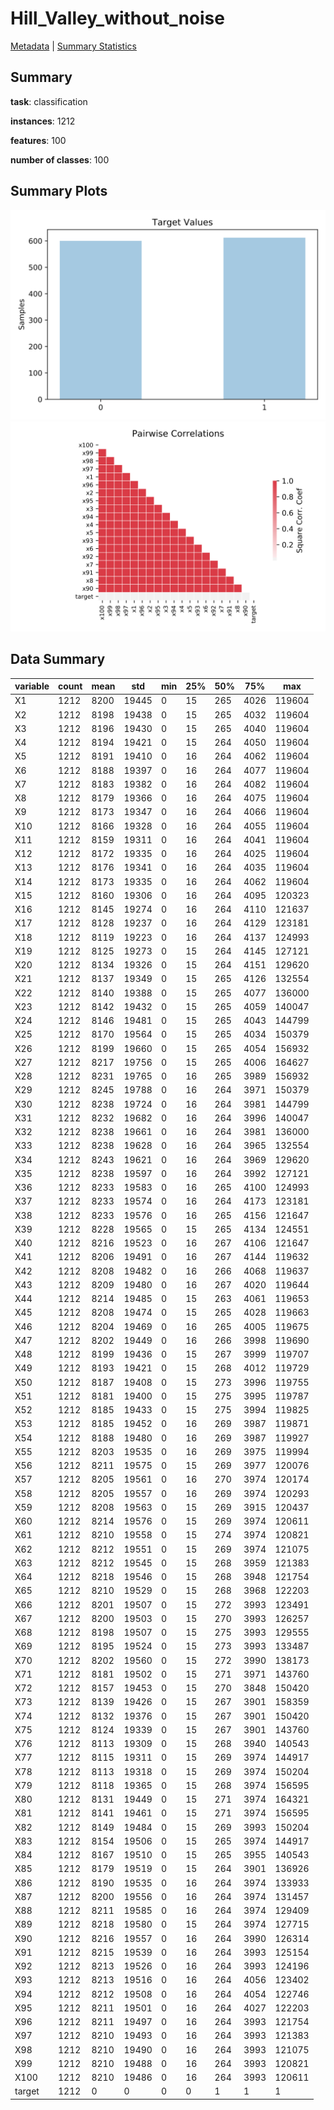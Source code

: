 # Hill_Valley_without_noise

[Metadata](metadata.yaml) | [Summary Statistics](summary_stats.csv)

## Summary

**task**: classification

**instances**: 1212

**features**: 100

**number of classes**: 100

## Summary Plots

![Labels](label.svg)
![Corr](corr.svg)

## Data Summary

|	variable	|	count	|	mean	|	std	|	min	|	25%	|	50%	|	75%	|	max|
| --- | --- | --- | --- | --- | --- | --- | --- | --- |
|	X1	|	1212	|	8200	|	19445	|	0	|	15	|	265	|	4026	|	119604
|	X2	|	1212	|	8198	|	19438	|	0	|	15	|	265	|	4032	|	119604
|	X3	|	1212	|	8196	|	19430	|	0	|	15	|	265	|	4040	|	119604
|	X4	|	1212	|	8194	|	19421	|	0	|	15	|	264	|	4050	|	119604
|	X5	|	1212	|	8191	|	19410	|	0	|	16	|	264	|	4062	|	119604
|	X6	|	1212	|	8188	|	19397	|	0	|	16	|	264	|	4077	|	119604
|	X7	|	1212	|	8183	|	19382	|	0	|	16	|	264	|	4082	|	119604
|	X8	|	1212	|	8179	|	19366	|	0	|	16	|	264	|	4075	|	119604
|	X9	|	1212	|	8173	|	19347	|	0	|	16	|	264	|	4066	|	119604
|	X10	|	1212	|	8166	|	19328	|	0	|	16	|	264	|	4055	|	119604
|	X11	|	1212	|	8159	|	19311	|	0	|	16	|	264	|	4041	|	119604
|	X12	|	1212	|	8172	|	19335	|	0	|	16	|	264	|	4025	|	119604
|	X13	|	1212	|	8176	|	19341	|	0	|	16	|	264	|	4035	|	119604
|	X14	|	1212	|	8173	|	19335	|	0	|	16	|	264	|	4062	|	119604
|	X15	|	1212	|	8160	|	19306	|	0	|	16	|	264	|	4095	|	120323
|	X16	|	1212	|	8145	|	19274	|	0	|	16	|	264	|	4110	|	121637
|	X17	|	1212	|	8128	|	19237	|	0	|	16	|	264	|	4129	|	123181
|	X18	|	1212	|	8119	|	19223	|	0	|	16	|	264	|	4137	|	124993
|	X19	|	1212	|	8125	|	19273	|	0	|	15	|	264	|	4145	|	127121
|	X20	|	1212	|	8134	|	19326	|	0	|	15	|	264	|	4151	|	129620
|	X21	|	1212	|	8137	|	19349	|	0	|	15	|	265	|	4126	|	132554
|	X22	|	1212	|	8140	|	19388	|	0	|	15	|	265	|	4077	|	136000
|	X23	|	1212	|	8142	|	19432	|	0	|	15	|	265	|	4059	|	140047
|	X24	|	1212	|	8146	|	19481	|	0	|	15	|	265	|	4043	|	144799
|	X25	|	1212	|	8170	|	19564	|	0	|	15	|	265	|	4034	|	150379
|	X26	|	1212	|	8199	|	19660	|	0	|	15	|	265	|	4054	|	156932
|	X27	|	1212	|	8217	|	19756	|	0	|	15	|	265	|	4006	|	164627
|	X28	|	1212	|	8231	|	19765	|	0	|	16	|	265	|	3989	|	156932
|	X29	|	1212	|	8245	|	19788	|	0	|	16	|	264	|	3971	|	150379
|	X30	|	1212	|	8238	|	19724	|	0	|	16	|	264	|	3981	|	144799
|	X31	|	1212	|	8232	|	19682	|	0	|	16	|	264	|	3996	|	140047
|	X32	|	1212	|	8238	|	19661	|	0	|	16	|	264	|	3981	|	136000
|	X33	|	1212	|	8238	|	19628	|	0	|	16	|	264	|	3965	|	132554
|	X34	|	1212	|	8243	|	19621	|	0	|	16	|	264	|	3969	|	129620
|	X35	|	1212	|	8238	|	19597	|	0	|	16	|	264	|	3992	|	127121
|	X36	|	1212	|	8233	|	19583	|	0	|	16	|	265	|	4100	|	124993
|	X37	|	1212	|	8233	|	19574	|	0	|	16	|	264	|	4173	|	123181
|	X38	|	1212	|	8233	|	19576	|	0	|	16	|	265	|	4156	|	121647
|	X39	|	1212	|	8228	|	19565	|	0	|	15	|	265	|	4134	|	124551
|	X40	|	1212	|	8216	|	19523	|	0	|	16	|	267	|	4106	|	121647
|	X41	|	1212	|	8206	|	19491	|	0	|	16	|	267	|	4144	|	119632
|	X42	|	1212	|	8208	|	19482	|	0	|	16	|	266	|	4068	|	119637
|	X43	|	1212	|	8209	|	19480	|	0	|	16	|	267	|	4020	|	119644
|	X44	|	1212	|	8214	|	19485	|	0	|	15	|	263	|	4061	|	119653
|	X45	|	1212	|	8208	|	19474	|	0	|	15	|	265	|	4028	|	119663
|	X46	|	1212	|	8204	|	19469	|	0	|	16	|	265	|	4005	|	119675
|	X47	|	1212	|	8202	|	19449	|	0	|	16	|	266	|	3998	|	119690
|	X48	|	1212	|	8199	|	19436	|	0	|	15	|	267	|	3999	|	119707
|	X49	|	1212	|	8193	|	19421	|	0	|	15	|	268	|	4012	|	119729
|	X50	|	1212	|	8187	|	19408	|	0	|	15	|	273	|	3996	|	119755
|	X51	|	1212	|	8181	|	19400	|	0	|	15	|	275	|	3995	|	119787
|	X52	|	1212	|	8185	|	19433	|	0	|	15	|	275	|	3994	|	119825
|	X53	|	1212	|	8185	|	19452	|	0	|	16	|	269	|	3987	|	119871
|	X54	|	1212	|	8188	|	19480	|	0	|	16	|	269	|	3987	|	119927
|	X55	|	1212	|	8203	|	19535	|	0	|	16	|	269	|	3975	|	119994
|	X56	|	1212	|	8211	|	19575	|	0	|	15	|	269	|	3977	|	120076
|	X57	|	1212	|	8205	|	19561	|	0	|	16	|	270	|	3974	|	120174
|	X58	|	1212	|	8205	|	19557	|	0	|	16	|	269	|	3974	|	120293
|	X59	|	1212	|	8208	|	19563	|	0	|	15	|	269	|	3915	|	120437
|	X60	|	1212	|	8214	|	19576	|	0	|	15	|	269	|	3974	|	120611
|	X61	|	1212	|	8210	|	19558	|	0	|	15	|	274	|	3974	|	120821
|	X62	|	1212	|	8212	|	19551	|	0	|	15	|	269	|	3974	|	121075
|	X63	|	1212	|	8212	|	19545	|	0	|	15	|	268	|	3959	|	121383
|	X64	|	1212	|	8218	|	19546	|	0	|	15	|	268	|	3948	|	121754
|	X65	|	1212	|	8210	|	19529	|	0	|	15	|	268	|	3968	|	122203
|	X66	|	1212	|	8201	|	19507	|	0	|	15	|	272	|	3993	|	123491
|	X67	|	1212	|	8200	|	19503	|	0	|	15	|	270	|	3993	|	126257
|	X68	|	1212	|	8198	|	19507	|	0	|	15	|	275	|	3993	|	129555
|	X69	|	1212	|	8195	|	19524	|	0	|	15	|	273	|	3993	|	133487
|	X70	|	1212	|	8202	|	19560	|	0	|	15	|	272	|	3990	|	138173
|	X71	|	1212	|	8181	|	19502	|	0	|	15	|	271	|	3971	|	143760
|	X72	|	1212	|	8157	|	19453	|	0	|	15	|	270	|	3848	|	150420
|	X73	|	1212	|	8139	|	19426	|	0	|	15	|	267	|	3901	|	158359
|	X74	|	1212	|	8132	|	19376	|	0	|	15	|	267	|	3901	|	150420
|	X75	|	1212	|	8124	|	19339	|	0	|	15	|	267	|	3901	|	143760
|	X76	|	1212	|	8113	|	19309	|	0	|	15	|	268	|	3940	|	140543
|	X77	|	1212	|	8115	|	19311	|	0	|	15	|	269	|	3974	|	144917
|	X78	|	1212	|	8113	|	19318	|	0	|	15	|	269	|	3974	|	150204
|	X79	|	1212	|	8118	|	19365	|	0	|	15	|	268	|	3974	|	156595
|	X80	|	1212	|	8131	|	19449	|	0	|	15	|	271	|	3974	|	164321
|	X81	|	1212	|	8141	|	19461	|	0	|	15	|	271	|	3974	|	156595
|	X82	|	1212	|	8149	|	19484	|	0	|	15	|	269	|	3993	|	150204
|	X83	|	1212	|	8154	|	19506	|	0	|	15	|	265	|	3974	|	144917
|	X84	|	1212	|	8167	|	19510	|	0	|	15	|	265	|	3955	|	140543
|	X85	|	1212	|	8179	|	19519	|	0	|	15	|	264	|	3901	|	136926
|	X86	|	1212	|	8190	|	19535	|	0	|	16	|	264	|	3974	|	133933
|	X87	|	1212	|	8200	|	19556	|	0	|	16	|	264	|	3974	|	131457
|	X88	|	1212	|	8211	|	19585	|	0	|	16	|	264	|	3974	|	129409
|	X89	|	1212	|	8218	|	19580	|	0	|	15	|	264	|	3974	|	127715
|	X90	|	1212	|	8216	|	19557	|	0	|	16	|	264	|	3990	|	126314
|	X91	|	1212	|	8215	|	19539	|	0	|	16	|	264	|	3993	|	125154
|	X92	|	1212	|	8213	|	19526	|	0	|	16	|	264	|	3993	|	124196
|	X93	|	1212	|	8213	|	19516	|	0	|	16	|	264	|	4056	|	123402
|	X94	|	1212	|	8212	|	19508	|	0	|	16	|	264	|	4054	|	122746
|	X95	|	1212	|	8211	|	19501	|	0	|	16	|	264	|	4027	|	122203
|	X96	|	1212	|	8211	|	19497	|	0	|	16	|	264	|	3993	|	121754
|	X97	|	1212	|	8210	|	19493	|	0	|	16	|	264	|	3993	|	121383
|	X98	|	1212	|	8210	|	19490	|	0	|	16	|	264	|	3993	|	121075
|	X99	|	1212	|	8210	|	19488	|	0	|	16	|	264	|	3993	|	120821
|	X100	|	1212	|	8210	|	19486	|	0	|	16	|	264	|	3993	|	120611
|	target	|	1212	|	0	|	0	|	0	|	0	|	1	|	1	|	1
